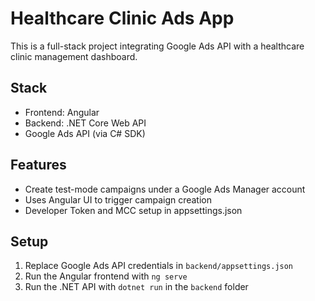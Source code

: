 # Healthcare Clinic Ads App

This is a full-stack project integrating Google Ads API with a healthcare clinic management dashboard.

## Stack
- Frontend: Angular
- Backend: .NET Core Web API
- Google Ads API (via C# SDK)

## Features
- Create test-mode campaigns under a Google Ads Manager account
- Uses Angular UI to trigger campaign creation
- Developer Token and MCC setup in appsettings.json

## Setup
1. Replace Google Ads API credentials in `backend/appsettings.json`
2. Run the Angular frontend with `ng serve`
3. Run the .NET API with `dotnet run` in the `backend` folder
